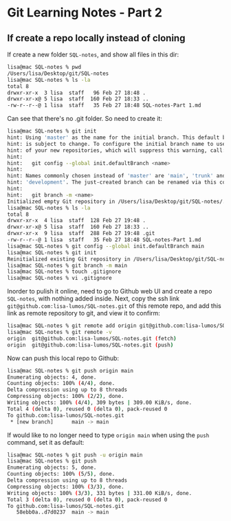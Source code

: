 # Git Learning Notes - Part 2

## If create a repo locally instead of cloning 

If create a new folder `SQL-notes`, and show all files in this dir:

```sh
lisa@mac SQL-notes % pwd
/Users/lisa/Desktop/git/SQL-notes
lisa@mac SQL-notes % ls -la
total 8
drwxr-xr-x  3 lisa  staff   96 Feb 27 18:48 .
drwxr-xr-x@ 5 lisa  staff  160 Feb 27 18:33 ..
-rw-r--r--@ 1 lisa  staff   35 Feb 27 18:48 SQL-notes-Part 1.md
```

Can see that there's no .git folder. So need to create it: 

```sh
lisa@mac SQL-notes % git init
hint: Using 'master' as the name for the initial branch. This default branch name
hint: is subject to change. To configure the initial branch name to use in all
hint: of your new repositories, which will suppress this warning, call:
hint: 
hint: 	git config --global init.defaultBranch <name>
hint: 
hint: Names commonly chosen instead of 'master' are 'main', 'trunk' and
hint: 'development'. The just-created branch can be renamed via this command:
hint: 
hint: 	git branch -m <name>
Initialized empty Git repository in /Users/lisa/Desktop/git/SQL-notes/.git/
lisa@mac SQL-notes % ls -la  
total 8
drwxr-xr-x  4 lisa  staff  128 Feb 27 19:48 .
drwxr-xr-x@ 5 lisa  staff  160 Feb 27 18:33 ..
drwxr-xr-x  9 lisa  staff  288 Feb 27 19:48 .git
-rw-r--r--@ 1 lisa  staff   35 Feb 27 18:48 SQL-notes-Part 1.md
lisa@mac SQL-notes % git config --global init.defaultBranch main   
lisa@mac SQL-notes % git init                                   
Reinitialized existing Git repository in /Users/lisa/Desktop/git/SQL-notes/.git/
lisa@mac SQL-notes % git branch -m main
lisa@mac SQL-notes % touch .gitignore
lisa@mac SQL-notes % vi .gitignore
```

Inorder to pulish it online, need to go to Github web UI and create a repo `SQL-notes`, with nothing added inside. Next, copy the ssh link `git@github.com:lisa-lumos/SQL-notes.git` of this remote repo, and add this link as remote repository to git, and view it to confirm:

```sh
lisa@mac SQL-notes % git remote add origin git@github.com:lisa-lumos/SQL-notes.git
lisa@mac SQL-notes % git remote -v
origin	git@github.com:lisa-lumos/SQL-notes.git (fetch)
origin	git@github.com:lisa-lumos/SQL-notes.git (push)
```

Now can push this local repo to Github: 

```sh
lisa@mac SQL-notes % git push origin main
Enumerating objects: 4, done.
Counting objects: 100% (4/4), done.
Delta compression using up to 8 threads
Compressing objects: 100% (2/2), done.
Writing objects: 100% (4/4), 309 bytes | 309.00 KiB/s, done.
Total 4 (delta 0), reused 0 (delta 0), pack-reused 0
To github.com:lisa-lumos/SQL-notes.git
 * [new branch]      main -> main
```

If would like to no longer need to type `origin main` when using the `push` command, set it as default: 

```sh
lisa@mac SQL-notes % git push -u origin main  
lisa@mac SQL-notes % git push
Enumerating objects: 5, done.
Counting objects: 100% (5/5), done.
Delta compression using up to 8 threads
Compressing objects: 100% (3/3), done.
Writing objects: 100% (3/3), 331 bytes | 331.00 KiB/s, done.
Total 3 (delta 0), reused 0 (delta 0), pack-reused 0
To github.com:lisa-lumos/SQL-notes.git
   58ebb0a..d7d0237  main -> main
```


















